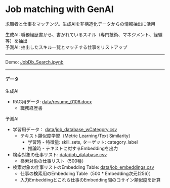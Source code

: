 # Job matching with GenAI

求職者と仕事をマッチング。生成AIを非構造化データからの情報抽出に活用  
  
生成AI: 職務経歴書から、書かれているスキル（専門技術、マネジメント、経験等）を抽出  
予測AI: 抽出したスキル一覧とマッチする仕事をリストアップ

***

Demo: [JobDb_Search.ipynb](JobDb_Search.ipynb)

***
#### データ

生成AI
- RAG用データ: [data/resume_0106.docx](data/resume_0106.docx)
    - 職務経歴書

予測AI
- 学習用データ： [data/job_database_wCategory.csv](data/job_database_wCategory.csv)
    - テキスト類似度学習（Metric Learning/Text Similarity）
        - 学習時 - 特徴量: skill_sets, ターゲット: category_label
        - 推論時 - テキストに対するEmbeddingを出力
- 検索対象の仕事リスト: [data/job_database.csv](data/job_database.csv)
    - 検索対象の仕事リスト（500種）
- 検索対象の仕事リストのEmbedding Table: [data/job_embeddings.csv](data/job_embeddings.csv)
    - 仕事の検索用のEmbedding Table（500 * Embedding次元(256)）
    - 入力Embeddingとこれら仕事のEmbedding間のコサイン類似度を計算

